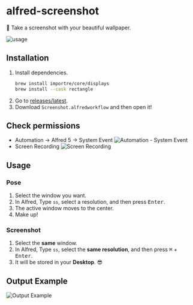 # alfred-screenshot

📸 Take a screenshot with your beautiful wallpaper.

![usage](https://user-images.githubusercontent.com/1744446/208253346-e168ae73-ae3b-4ae0-b80e-44a56a359d5f.gif)

## Installation

1. Install dependencies.
    ```sh
    brew install importre/core/displays
    brew install --cask rectangle
    ```
1. Go to [releases/latest].
1. Download `Screenshot.alfredworkflow` and then open it!

## Check permissions

* Automation -> Alfred 5 -> System Event
    ![Automation - System Event](https://user-images.githubusercontent.com/1744446/208055672-b455aeca-3239-4242-831d-2b7e744f9c3a.png)
* Screen Recording
    ![Screen Recording](https://user-images.githubusercontent.com/1744446/208055688-2a46e2e1-bea6-4b56-9cf0-9bffaed7f40d.png)

## Usage

### Pose

1. Select the window you want.
1. In Alfred, Type `ss`, select a resolution, and then press <kbd>Enter</kbd>.
1. The active window moves to the center.
1. Make up!

### Screenshot

1. Select the **same** window.
1. In Alfred, Type `ss`, select the **same resolution**, and then press <kbd>⌘</kbd> + <kbd>Enter</kbd>.
1. It will be stored in your **Desktop**. 😎

## Output Example

![Output Example](https://user-images.githubusercontent.com/1744446/208253306-2e82a197-8c5f-4f0a-8ce8-595299b8aba7.png)

[releases/latest]: https://github.com/importre/alfred-screenshot/releases/latest
